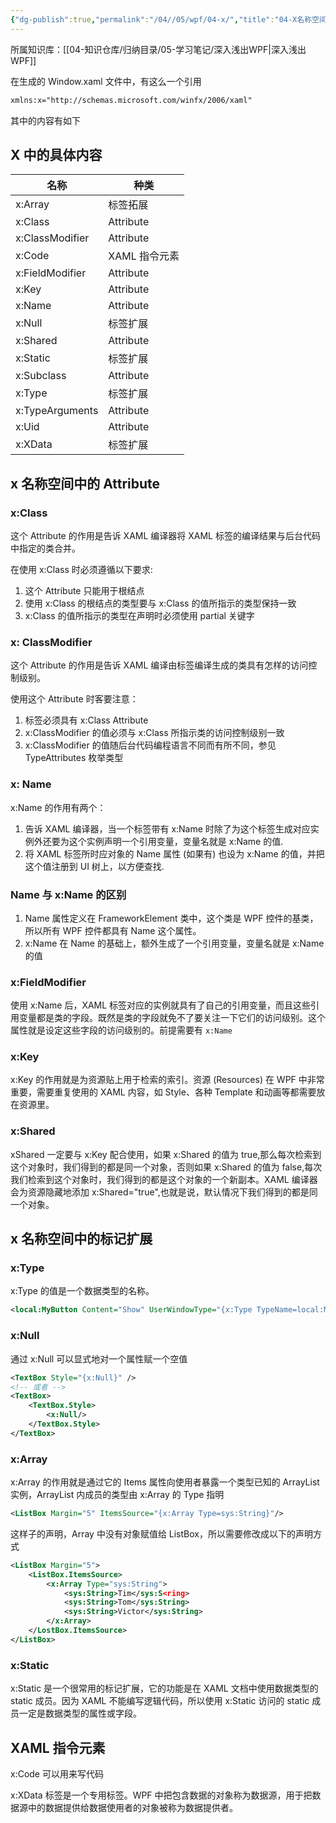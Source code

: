 ```yaml
---
{"dg-publish":true,"permalink":"/04//05/wpf/04-x/","title":"04-X名称空间详解","tags":["WPF"]}
---
```



所属知识库：[[04-知识仓库/归纳目录/05-学习笔记/深入浅出WPF\|深入浅出WPF]]

在生成的 Window.xaml 文件中，有这么一个引用

```xml
xmlns:x="http://schemas.microsoft.com/winfx/2006/xaml"
```

其中的内容有如下

## X 中的具体内容

| 名称            | 种类          |
| --------------- | ------------- |
| x:Array         | 标签拓展      |
| x:Class         | Attribute     |
| x:ClassModifier | Attribute     |
| x:Code          | XAML 指令元素 |
| x:FieldModifier | Attribute     |
| x:Key           | Attribute     |
| x:Name          | Attribute     |
| x:Null          | 标签扩展      |
| x:Shared        | Attribute     |
| x:Static        | 标签扩展      |
| x:Subclass      | Attribute     |
| x:Type          | 标签扩展      |
| x:TypeArguments | Attribute     |
| x:Uid           | Attribute     |
| x:XData         | 标签扩展      |

## x 名称空间中的 Attribute

### x:Class

这个 Attribute 的作用是告诉 XAML 编译器将 XAML 标签的编译结果与后台代码中指定的类合并。

在使用 x:Class 时必须遵循以下要求:

1. 这个 Attribute 只能用于根结点
2. 使用 x:Class 的根结点的类型要与 x:Class 的值所指示的类型保持一致
3. x:Class 的值所指示的类型在声明时必须使用 partial 关键字

### x: ClassModifier

这个 Attribute 的作用是告诉 XAML 编译由标签编译生成的类具有怎样的访问控制级别。

使用这个 Attribute 时客要注意：

1. 标签必须具有 x:Class Attribute
2. x:ClassModifier 的值必须与 x:Class 所指示类的访问控制级别一致
3. x:ClassModifier 的值随后台代码编程语言不同而有所不同，参见 TypeAttributes 枚举类型

### x: Name

x:Name 的作用有两个：

1. 告诉 XAML 编译器，当一个标签带有 x:Name 时除了为这个标签生成对应实例外还要为这个实例声明一个引用变量，变量名就是 x:Name 的值.
2. 将 XAML 标签所时应对象的 Name 属性 (如果有) 也设为 x:Name 的值，并把这个值注册到 UI 树上，以方便查找.

### Name 与 x:Name 的区别

1. Name 属性定义在 FrameworkElement 类中，这个类是 WPF 控件的基类，所以所有 WPF 控件都具有 Name 这个属性。
2. x:Name 在 Name 的基础上，额外生成了一个引用变量，变量名就是 x:Name 的值

### x:FieldModifier

使用 x:Name 后，XAML 标签对应的实例就具有了自己的引用变量，而且这些引用变量都是类的字段。既然是类的字段就免不了要关注一下它们的访问级别。这个属性就是设定这些字段的访问级别的。前提需要有 `x:Name`

### x:Key

x:Key 的作用就是为资源贴上用于检索的索引。资源 (Resources) 在 WPF 中非常重要，需要重复使用的 XAML 内容，如 Style、各种 Template 和动画等都需要放在资源里。

### x:Shared

xShared 一定要与 x:Key 配合使用，如果 x:Shared 的值为 true,那么每次检索到这个对象时，我们得到的都是同一个对象，否则如果 x:Shared 的值为 false,每次我们检索到这个对象时，我们得到的都是这个对象的一个新副本。XAML 编译器会为资源隐藏地添加 x:Shared="true",也就是说，默认情况下我们得到的都是同一个对象。

## x 名称空间中的标记扩展

### x:Type

x:Type 的值是一个数据类型的名称。

```xml
<local:MyButton Content="Show" UserWindowType="{x:Type TypeName=local:MyWindow}" Margin="5"/>
```

### x:Null

通过 x:Null 可以显式地对一个属性赋一个空值

```xml
<TextBox Style="{x:Null}" />
<!-- 或者 -->
<TextBox>
	<TextBox.Style>
		<x:Null/>
	</TextBox.Style>
</TextBox>
```

### x:Array

x:Array 的作用就是通过它的 Items 属性向使用者暴露一个类型已知的 ArrayList 实例，ArrayList 内成员的类型由 x:Array 的 Type 指明

```xml
<ListBox Margin="5" ItemsSource="{x:Array Type=sys:String}"/>
```

这样子的声明，Array 中没有对象赋值给 ListBox，所以需要修改成以下的声明方式

```xml
<ListBox Margin="5">
	<ListBox.ItemsSource>
		<x:Array Type="sys:String">
			<sys:String>Tim</sys:S<ring>
			<sys:String>Tom</sys:String>
			<sys:String>Victor</sys:String>
		</x:Array>
	</LostBox.ItemsSource>
</ListBox>
```

### x:Static

x:Static 是一个很常用的标记扩展，它的功能是在 XAML 文档中使用数据类型的 static 成员。因为 XAML 不能编写逻辑代码，所以使用 x:Static 访问的 static 成员一定是数据类型的属性或字段。

## XAML 指令元素

x:Code 可以用来写代码

x:XData 标签是一个专用标签。WPF 中把包含数据的对象称为数据源，用于把数据源中的数据提供给数据使用者的对象被称为数据提供者。
